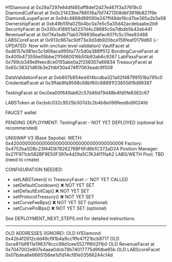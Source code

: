 H1Diamond at 0x29a7297e84df485aff8def2d27e467f3a37619c0
DiamondCutFacet at 0x0c21433be788016a7bf7471308dbf3918b827f9e
DiamondLoupeFacet at 0x94c4868d99590e247ff48de19cd7be385a2b5e58
OwnershipFacet at 0xb49b55fa025b4bc0a7e5c5a35d42acdebaabe2b9
SecurityFacet at 0x330c418951a0237d4c28685c0a7dbdb5b42eb441
RevenueFacet at 0xf74a1adb71ab5769836eafac607fc5c31ee83488
LABSCoreFacet at 0x913c667ac9df73e3d3db920bce156feaf0179d60 (✅ UPDATED: Now with onchain level validation)
VaultFacet at 0xd6157e381ec5c1d06aca995fa77c5d0a388ff512
BondingCurveFacet at 0x400b47355be05bbe21f5660016b50b93ab6c9267
LabPassFacet at 0x799cb349e8feec8ce0155abe0a2f258307a66834
TreasuryFacet at 0x65c38321d60b3e2fdbf30a474ff7063eadc9f509

DataValidationFacet at 0xb607b954ed414bcdba321a02f487991518a795c0
CredentialFacet at 0x3ffab9fa9568c68bf60c88891f238556f8d99387

TestingFacet at 0xc0ea00f649ab62c57d46d79d48b4fd0fe8362c67

LABSToken at 0xcbdc032c9525b307d3c2b4b8e099feedbd9024fd

FAUCET wallet 

PENDING DEPLOYMENT:
TestingFacet - NOT YET DEPLOYED (optional but recommended)

UNISWAP V3 (Base Sepolia):
WETH: 0x4200000000000000000000000000000000000006
Factory: 0x4752ba5DBc23f44D87826276BF6Fd6b1C372aD24
Position Manager: 0x27F971cb582BF9E50F397e4d29a5C7A34f11faA2
LABS/WETH Pool: TBD (need to create)

CONFIGURATION NEEDED:
- setLABSToken() in TreasuryFacet ✅ NOT YET CALLED
- setDefaultCooldown() ❌ NOT YET SET
- setDefaultExitCap() ❌ NOT YET SET
- setProtocolTreasury() ❌ NOT YET SET
- setCurveFeeBps() ❌ NOT YET SET (optional)
- setCurvePolBps() ❌ NOT YET SET (optional)

See DEPLOYMENT_NEXT_STEPS.md for detailed instructions.

---

OLD ADDRESSES (IGNORE):
OLD H1Diamond 0x42b4f2612cdd49cf91b4a9cc1ffe47f21bcb8717
OLD 0xce811df811e198379ccc98d1cee5527ff602f1b0
OLD RevenueFacet at 0x7047002e807e4aaa0dcb79b74017775d9fdbe65b
OLD LABScoreFacet 0x07bdea6e6665156ee1d1d14cf81e03566244c14d